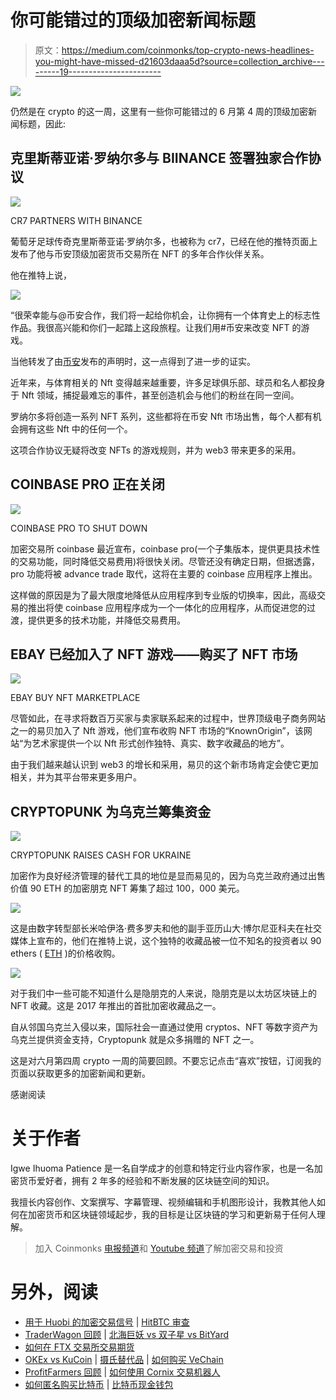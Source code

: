# 你可能错过的顶级加密新闻标题

> 原文：<https://medium.com/coinmonks/top-crypto-news-headlines-you-might-have-missed-d21603daaa5d?source=collection_archive---------19----------------------->

![](img/de077e1e5b47e065a0ec9601c2a7836c.png)

仍然是在 crypto 的这一周，这里有一些你可能错过的 6 月第 4 周的顶级加密新闻标题，因此:

## 克里斯蒂亚诺·罗纳尔多与 BIINANCE 签署独家合作协议

![](img/3dff7ce3b5ce68d65cff8a3c1a53e1d4.png)

CR7 PARTNERS WITH BINANCE

葡萄牙足球传奇克里斯蒂亚诺·罗纳尔多，也被称为 cr7，已经在他的推特页面上发布了他与币安顶级加密货币交易所在 NFT 的多年合作伙伴关系。

他在推特上说，

![](img/cb4aede2ca2f1e3ef581e7ed8b75effa.png)

“很荣幸能与@币安合作，我们将一起给你机会，让你拥有一个体育史上的标志性作品。我很高兴能和你们一起踏上这段旅程。让我们用#币安来改变 NFT 的游戏。

当他转发了由[币安](https://twitter.com/binance/status/1539969367726620674)发布的声明时，这一点得到了进一步的证实。

近年来，与体育相关的 Nft 变得越来越重要，许多足球俱乐部、球员和名人都投身于 Nft 领域，捕捉最难忘的事件，甚至创造机会与他们的粉丝在同一空间。

罗纳尔多将创造一系列 NFT 系列，这些都将在币安 Nft 市场出售，每个人都有机会拥有这些 Nft 中的任何一个。

这项合作协议无疑将改变 NFTs 的游戏规则，并为 web3 带来更多的采用。

## COINBASE PRO 正在关闭

![](img/4ca3ee8408b6fc28169cfea756a58207.png)

COINBASE PRO TO SHUT DOWN

加密交易所 coinbase 最近宣布，coinbase pro(一个子集版本，提供更具技术性的交易功能，同时降低交易费用)将很快关闭。尽管还没有确定日期，但据透露，pro 功能将被 advance trade 取代，这将在主要的 coinbase 应用程序上推出。

这样做的原因是为了最大限度地降低从应用程序到专业版的切换率，因此，高级交易的推出将使 coinbase 应用程序成为一个一体化的应用程序，从而促进您的过渡，提供更多的技术功能，并降低交易费用。

## EBAY 已经加入了 NFT 游戏——购买了 NFT 市场

![](img/c65967b550189e0778e684540d9cf63b.png)

EBAY BUY NFT MARKETPLACE

尽管如此，在寻求将数百万买家与卖家联系起来的过程中，世界顶级电子商务网站之一的易贝加入了 Nft 游戏，他们宣布收购 NFT 市场的“KnownOrigin”，该网站“为艺术家提供一个以 Nft 形式创作独特、真实、数字收藏品的地方”。

由于我们越来越认识到 web3 的增长和采用，易贝的这个新市场肯定会使它更加相关，并为其平台带来更多用户。

## CRYPTOPUNK 为乌克兰筹集资金

![](img/69c09cdba74e01072e265c88acb0f048.png)

CRYPTOPUNK RAISES CASH FOR UKRAINE

加密作为良好经济管理的替代工具的地位是显而易见的，因为乌克兰政府通过出售价值 90 ETH 的加密朋克 NFT 筹集了超过 100，000 美元。

![](img/edcd6a45ebcd488f38358c42cdbadbbe.png)

这是由数字转型部长米哈伊洛·费多罗夫和他的副手亚历山大·博尔尼亚科夫在社交媒体上宣布的，他们在推特上说，这个独特的收藏品被一位不知名的投资者以 90 ethers ( [ETH](https://markets.bitcoin.com/crypto/ETH) )的价格收购。

![](img/c23b0447e50074e1a4fb5e397a97d7c2.png)

对于我们中一些可能不知道什么是隐朋克的人来说，隐朋克是以太坊区块链上的 NFT 收藏。这是 2017 年推出的首批加密收藏品之一。

自从邻国乌克兰入侵以来，国际社会一直通过使用 cryptos、NFT 等数字资产为乌克兰提供资金支持，Cryptopunk 就是众多捐赠的 NFT 之一。

这是对六月第四周 crypto 一周的简要回顾。不要忘记点击“喜欢”按钮，订阅我的页面以获取更多的加密新闻和更新。

感谢阅读

# 关于作者

Igwe Ihuoma Patience 是一名自学成才的创意和特定行业内容作家，也是一名加密货币爱好者，拥有 2 年多的经验和不断发展的区块链空间的知识。

我擅长内容创作、文案撰写、字幕管理、视频编辑和手机图形设计，我教其他人如何在加密货币和区块链领域起步，我的目标是让区块链的学习和更新易于任何人理解。

> 加入 Coinmonks [电报频道](https://t.me/coincodecap)和 [Youtube 频道](https://www.youtube.com/c/coinmonks/videos)了解加密交易和投资

# 另外，阅读

*   [用于 Huobi 的加密交易信号](https://coincodecap.com/huobi-crypto-trading-signals) | [HitBTC 审查](/coinmonks/hitbtc-review-c5143c5d53c2)
*   [TraderWagon 回顾](https://coincodecap.com/traderwagon-review) | [北海巨妖 vs 双子星 vs BitYard](https://coincodecap.com/kraken-vs-gemini-vs-bityard)
*   [如何在 FTX 交易所交易期货](https://coincodecap.com/ftx-futures-trading)
*   [OKEx vs KuCoin](https://coincodecap.com/okex-kucoin) | [摄氏替代品](https://coincodecap.com/celsius-alternatives) | [如何购买 VeChain](https://coincodecap.com/buy-vechain)
*   [ProfitFarmers 回顾](https://coincodecap.com/profitfarmers-review) | [如何使用 Cornix 交易机器人](https://coincodecap.com/cornix-trading-bot)
*   [如何匿名购买比特币](https://coincodecap.com/buy-bitcoin-anonymously) | [比特币现金钱包](https://coincodecap.com/bitcoin-cash-wallets)